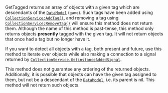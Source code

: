 GetTagged returns an array of objects with a given tag which are
descendants of the [`DataModel`](https://create.roblox.com/docs/reference/engine/classes/DataModel) (`game`). Such tags have been added
using [`CollectionService:AddTag()`](https://create.roblox.com/docs/reference/engine/classes/CollectionService#AddTag), and removing a tag using
[`CollectionService:RemoveTag()`](https://create.roblox.com/docs/reference/engine/classes/CollectionService#RemoveTag) will ensure this method does not
return them. Although the name of this method is past-tense, this method
only returns objects **presently** tagged with the given tag. It will not
return objects that once had a tag but no longer have it.

If you want to detect all objects with a tag, both present and future, use
this method to iterate over objects while also making a connection to a
signal returned by [`CollectionService.GetinstanceAddedSignal`](https://create.roblox.com/docs/reference/engine/classes/CollectionService#GetinstanceAddedSignal).

This method does not guarantee any ordering of the returned objects.
Additionally, it is possible that objects can have the given tag assigned
to them, but not be a descendant of the [`DataModel`](https://create.roblox.com/docs/reference/engine/classes/DataModel), i.e. its parent
is nil. This method will not return such objects.